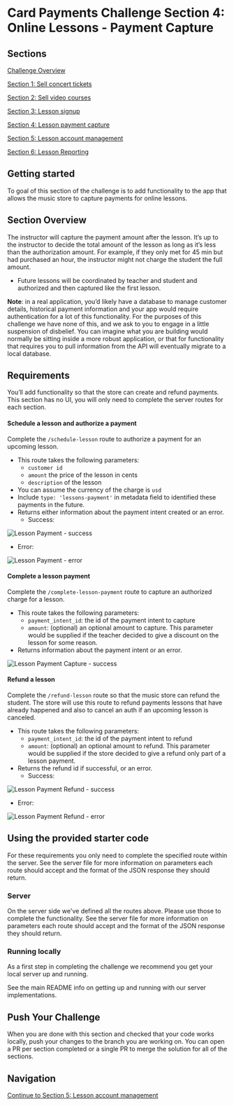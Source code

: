 # Card Payments Challenge Section 4: Online Lessons - Payment Capture

## Sections

[Challenge Overview](/README.md)

[Section 1: Sell concert tickets](/README-pt1-concerttickets.md)

[Section 2: Sell video courses](README-pt2-videopurchase.md)

[Section 3: Lesson signup](README-pt3-lessonsignup.md)

[Section 4: Lesson payment capture](README-pt4-paymentcapture.md)

[Section 5: Lesson account management](README-pt5-accountmanagement.md)

[Section 6: Lesson Reporting](README-pt6-reporting.md)

## Getting started

To goal of this section of the challenge is to add functionality to the app that allows the music store to capture payments for online lessons.

## Section Overview


The instructor will capture the payment amount after the lesson.  It’s up to the instructor to decide the total amount of the lesson as long as it’s less than the authorization amount.  For example, if they only met for 45 min but had purchased an hour, the instructor might not charge the student the full amount.

- Future lessons will be coordinated by teacher and student and authorized and then captured like the first lesson.

**Note**: in a real application, you’d likely have a database to manage customer details, historical payment information and your app would require authentication for a lot of this functionality.  For the purposes of this challenge we have none of this, and we ask to you to engage in a little suspension of disbelief. You can imagine what you are building would normally be sitting inside a more robust application, or that for functionality that requires you to pull information from the API will eventually migrate to a local database.

## Requirements

You’ll add functionality so that the store can create and refund payments. This section has no UI, you will only need to  complete the server routes for each section.

#### Schedule a lesson and authorize a payment

Complete the `/schedule-lesson` route to authorize a payment for an upcoming lesson.

- This route takes the following parameters:
  - `customer id`
  - `amount` the price of the lesson in cents
  - `description` of the lesson
- You can assume the currency of the charge is `usd`
- Include `type: 'lessons-payment'` in metadata field to identified these payments in the future.
- Returns either information about the payment intent created or an error.
  - Success:

![Lesson Payment - success](screenshots/LessonPaymentCapture-Schedule-Success.png)

  - Error:

![Lesson Payment - error](screenshots/LessonPaymentCapture-Schedule-Fail.png)

#### Complete a lesson payment

Complete the `/complete-lesson-payment` route to capture an authorized charge for a lesson.

- This route takes the following parameters:
  - `payment_intent_id`: the id of the payment intent to capture
  - `amount`: (optional) an optional amount to capture.  This parameter would be supplied if the teacher decided to give a discount on the lesson for some reason.
- Returns information about the payment intent or an error.

![Lesson Payment Capture - success](screenshots/LessonPaymentCapture-Success.png)

#### Refund a lesson

Complete the  `/refund-lesson` route so that the music store can refund the student. The store will use this route to refund payments lessons that have already happened and also to cancel an auth if an upcoming lesson is canceled.

- This route takes the following parameters:
  - `payment_intent_id`: the id of the payment intent to refund
  - `amount`: (optional) an optional amount to refund.  This parameter would be supplied if the store decided to give a refund only part of a lesson payment.
- Returns the refund id if successful, or an error.
  - Success:

![Lesson Payment Refund - success](screenshots/LessonPaymentCapture-Refund-Success.png)

  - Error:

![Lesson Payment Refund - error](screenshots/LessonPaymentCapture-Refund-Fail.png)

## Using the provided starter code

For these requirements you only need to complete the specified route within the server.  See the server file for more information on parameters each route should accept and the format of the JSON response they should return.

### Server

On the server side we've defined all the routes above. Please use those to complete the functionality.  See the server file for more information on parameters each route should accept and the format of the JSON response they should return.

### Running locally

As a first step in completing the challenge we recommend you get your local server up and running.  

See the main README info on getting up and running with our server implementations.

## Push Your Challenge

When you are done with this section and checked that your code works locally, push your changes to the branch you are working on. You can open a PR per section completed or a single PR to merge the solution for all of the sections.

## Navigation
[Continue to Section 5: Lesson account management](README-pt5-accountmanagement.md)
